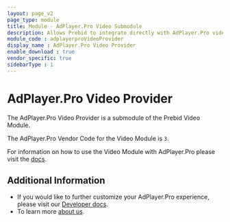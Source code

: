 ```yaml
---
layout: page_v2
page_type: module
title: Module - AdPlayer.Pro Video Submodule
description: Allows Prebid to integrate directly with AdPlayer.Pro video player.
module_code : adplayerproVideoProvider
display_name : AdPlayer.Pro Video Provider
enable_download : true
vendor_specific: true
sidebarType : 1
---
```


# AdPlayer.Pro Video Provider

The AdPlayer.Pro Video Provider is a submodule of the Prebid Video Module.

The AdPlayer.Pro Vendor Code for the Video Module is `3`.

For information on how to use the Video Module with AdPlayer.Pro please visit the [docs]({{site.github.url}}/prebid-video/video-module.html).

## Additional Information

- If you would like to further customize your AdPlayer.Pro experience, please visit our [Developer docs](https://docs.adplayer.pro/whitelabel-standalone-script/).
- To learn more [about us](https://adplayer.pro/).
